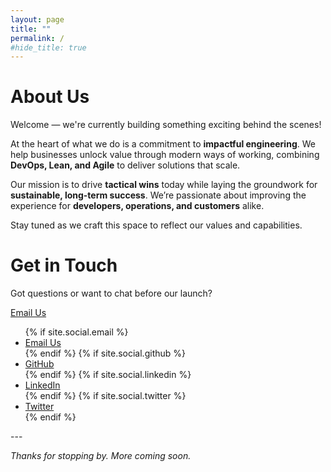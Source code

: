 ```yaml
---
layout: page
title: ""
permalink: /
#hide_title: true
---
```


# About Us

Welcome — we're currently building something exciting behind the scenes!

At the heart of what we do is a commitment to **impactful engineering**. We help businesses unlock value through modern ways of working, combining **DevOps, Lean, and Agile** to deliver solutions that scale.

Our mission is to drive **tactical wins** today while laying the groundwork for **sustainable, long-term success**. We’re passionate about improving the experience for **developers, operations, and customers** alike.

Stay tuned as we craft this space to reflect our values and capabilities.

# Get in Touch

Got questions or want to chat before our launch?

[Email Us](mailto:hi@impacteng.com.au)

<ul>
  {% if site.social.email %}
    <li><a href="mailto:{{ site.social.email }}">Email Us</a></li>
  {% endif %}
  {% if site.social.github %}
    <li><a href="{{ site.social.github }}" target="_blank">GitHub</a></li>
  {% endif %}
  {% if site.social.linkedin %}
    <li><a href="{{ site.social.linkedin }}" target="_blank">LinkedIn</a></li>
  {% endif %}
  {% if site.social.twitter %}
    <li><a href="{{ site.social.twitter }}" target="_blank">Twitter</a></li>
  {% endif %}
</ul>
---

*Thanks for stopping by. More coming soon.*
